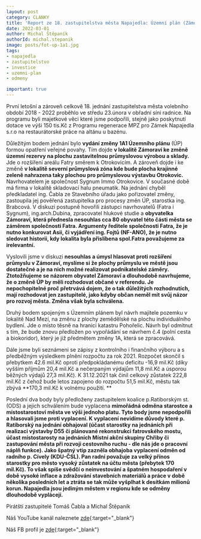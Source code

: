 ```yaml
---
layout: post
category: CLANKY
title: 'Report ze 18. zastupitelstva města Napajedla: Územní plán (Zámoraví, Kvítkovice a Horní mez), odměny starostce a místostarostovi. Piráti jsou proti!'
date: 2022-03-01
author: Michal Štěpaník
authorId: michal.stepanik
image: posts/fot-up-1a1.jpg
tags: 
- napajedla 
- zastupitelstvo
- investice
- uzemni-plan
- odmeny

important: true
---
```

První letošní a zároveň celkově 18. jednání zastupitelstva města volebního období 2018 - 2022 proběhlo ve středu 23.února v obřadní síni radnice. Na programu byli majetkové věci které jsme podpořili, stejně jako poskytnutí dotace ve výši 150 tis.Kč z Programu regenerace MPZ pro Zámek Napajedla s.r.o na restaurátorské práce na altánu u bazénu.

Důležitým bodem jednání bylo **vydání změny 1A1 Územního plánu** (ÚP) formou opatření veřejné povahy. Tím dojde **v lokalitě Zámoraví ke změně územní rezervy na plochu zastavitelnou průmyslovou výrobou a sklady.** Jde o rozšíření areálu Fatry směrem k Otrokovicím. A zároveň dojde i ke změně **v lokalitě severní průmyslová zóna kde bude plocha krajinné zeleně nahrazena taky plochou pro průmyslovou výstavbu Otrokovic.** Navrhovatelem je společnost Sygnum Immo Otrokovice. V současné době má firma v lokalitě skladovací halu pneumatik. Na jednání chyběl předkladatel ing. Čabla ze Stavebního úřadu jako pořizovatel změny, zastoupila jej pověřená zastupitelka pro procesy změn ÚP, starostka ing. Brabcová. V diskuzi postupně hovořili zástupci navrhovatelů (Fatra i Sygnum), ing.arch.Dubina, zpracovatel hlukové studie a **obyvatelka Zámoraví, která přednesla nesouhlas cca 80 obyvatel této části města se záměrem společnosti Fatra. Argumenty ředitele společnosti Fatra, že je nutno konkurovat Asii, či vyjádření ing. Fojtů (NF-ANO), že je nutno sledovat historii, kdy lokalita byla přislíbena spol.Fatra považujeme za irelevantní.**

 Vyslovili jsme v diskuzi **nesouhlas a úmysl hlasovat proti rozšíření průmyslu v Zámoraví, myslíme si že plochy průmyslu ve městě jsou dostatečné a je na nich možné realizovat podnikatelské záměry. Ztotožňujeme se názorem obyvatel Zámoraví a dlouhodobě navrhujeme, že o změně ÚP by měli rozhodovat občané v referendu. Je nepochopitelné proč přetrvává dojem, že o tak důležitých rozhodnutích, mají rozhodovat jen zastupitelé, jako kdyby občan neměl mít svůj názor pro rozvoj města. Změna však byla schválena.**
 
Druhý bodem spojeným s Územním plánem byl návrh majitele pozemku v lokalitě Nad Mezí, na změnu z plochy zemědělské na plochu individuálního bydlení. Jde o místo těsně na hranici katastru Pohořelic. Návrh byl odmítnut s tím, že bude znovu předložen po vypořádání se návrhem č.4 (polní cesta a biokoridor), který je již předmětem změny 1A, která se zpracovává.

Dále jsme byli seznámeni se zápisy z kontrolního i finančního výboru a s předběžným výsledkem plnění rozpočtu za rok 2021. Rozpočet skončil s přebytkem 42.6 mil.Kč oproti předpokládanému deficitu -16,9 mil.Kč  (díky vyšším příjmům 20,4 mil.Kč a nečerpaným výdajům 11,8 mil.Kč a úsporou běžných výdajů 27,3 mil.Kč). K 31.12.2021 tak činil celkový zůstatek 222,8 mil.Kč z čehož bude letos zapojeno do rozpočtu 51,5 mil.Kč, městu tak zbývá **170,3 mil.Kč k volnému použití. **

Poslední dva body byly předloženy zastupitelem koalice p.Ratiborským st. (ODS) a jejich schválením bude vyplacena **mimořádná odměna starostce a místostarostovi města ve výši jednoho platu. Tyto body jsme nepodpořili a hlasovali jsme proti vyplacení. K vyplacení nevidíme důvody které p. Ratiborský na jednání obhajoval (účast starostky na jednáních při realizaci výstavby D55 či plánované rekonstrukci fatrovského mostu, účast místostarosty na jednáních Místní akční skupiny Chřiby či zastupování města při rozvoji cestovního ruchu  - dle nás jde o pracovní náplň funkce). Jako špatný vtip zazněla obhajoba vyplacení odměn od radního p. Cívely (KDU-ČSL). Pan radní považuje za velký přínos starostky pro město vysoký zůstatek na účtu města (přebytek 170 mil.Kč). To však spíše svědčí o neinvestování a špatném hospodaření v době vysoké inflace a zdražování stavebních materiálů a práce v době několika posledních let a ztráta se tak může vyšplhat k desítkám milionů korun. Napajedla jsou jediným městem v regionu kde se odměny dlouhodobě vyplácejí.**


Pirátští zastupitelé Tomáš Čabla a Michal Štěpaník



Náš YouTube kanál naleznete [zde](https://www.youtube.com/channel/UCgoN2Mo3r-xe0iO6N5HRWHA){:target="_blank"}

Náš FB profil je [zde](https://www.facebook.com/piratinapa){:target="_blank"}

